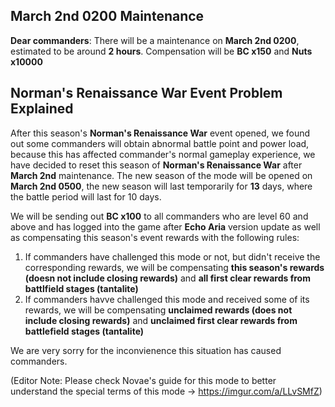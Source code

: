 ## March 2nd 0200 Maintenance

**Dear commanders**: 
There will be a maintenance on **March 2nd 0200**, estimated to be around **2 hours**. Compensation will be **BC x150** and **Nuts x10000**



## Norman's Renaissance War Event Problem Explained

After this season's **Norman's Renaissance War** event opened, we found out some commanders will obtain abnormal battle point and power load, because this has affected commander's normal gameplay experience, we have decided to reset this season of **Norman's Renaissance War** after **March 2nd** maintenance. The new season of the mode will be opened on **March 2nd 0500**, the new season will last temporarily for **13** days, where the battle period will last for 10 days.

We will be sending out **BC x100** to all commanders who are level 60 and above and has logged into the game after **Echo Aria** version update as well as compensating this season's event rewards with the following rules:

1. If commanders have challenged this mode or not, but didn't receive the corresponding rewards, we will be compensating **this season's rewards (doesn not include closing rewards)** and **all first clear rewards from battlfield stages (tantalite)**
2. If commanders havve challenged this mode and received some of its rewards, we will be compensating **unclaimed rewards (does not include closing rewards)** and **unclaimed first clear rewards from battlefield stages (tantalite)**

We are very sorry for the inconvienence this situation has caused commanders.



(Editor Note: Please check Novae's guide for this mode to better understand the special terms of this mode -> https://imgur.com/a/LLvSMfZ)